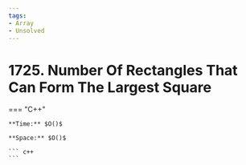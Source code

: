 ```yaml
---
tags:
- Array
- Unsolved
---
```



# 1725. Number Of Rectangles That Can Form The Largest Square

=== "C++"

    **Time:** $O()$

    **Space:** $O()$

    ``` c++
    ```